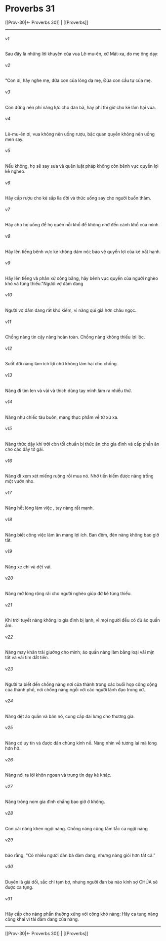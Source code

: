 # Proverbs 31

[[Prov-30|← Proverbs 30]] | [[Proverbs]]
***



###### v1 
Sau đây là những lời khuyên của vua Lê-mu-ên, xứ Mát-xa, do mẹ ông dạy: 

###### v2 
"Con ơi, hãy nghe mẹ, đứa con của lòng dạ mẹ, Đứa con cầu tự của mẹ. 

###### v3 
Con đừng nên phí năng lực cho đàn bà, hay phí thì giờ cho kẻ làm hại vua. 

###### v4 
Lê-mu-ên ơi, vua không nên uống rượu, bậc quan quyền không nên uống men say. 

###### v5 
Nếu không, họ sẽ say sưa và quên luật pháp không còn bênh vực quyền lợi kẻ nghèo. 

###### v6 
Hãy cấp rượu cho kẻ sắp lìa đời và thức uống say cho người buồn thảm. 

###### v7 
Hãy cho họ uống để họ quên nỗi khổ để không nhớ đến cảnh khổ của mình. 

###### v8 
Hãy lên tiếng bênh vực kẻ không dám nói; bảo vệ quyền lợi của kẻ bất hạnh. 

###### v9 
Hãy lên tiếng và phân xử công bằng, hãy bênh vực quyền của người nghèo khó và túng thiếu."Người vợ đảm đang 

###### v10 
Người vợ đảm đang rất khó kiếm, vì nàng quí giá hơn châu ngọc. 

###### v11 
Chồng nàng tin cậy nàng hoàn toàn. Chồng nàng không thiếu lợi lộc. 

###### v12 
Suốt đời nàng làm ích lợi chứ không làm hại cho chồng. 

###### v13 
Nàng đi tìm len và vải và thích dùng tay mình làm ra nhiều thứ. 

###### v14 
Nàng như chiếc tàu buôn, mang thực phẩm về từ xứ xa. 

###### v15 
Nàng thức dậy khi trời còn tối chuẩn bị thức ăn cho gia đình và cấp phần ăn cho các đầy tớ gái. 

###### v16 
Nàng đi xem xét miếng ruộng rồi mua nó. Nhờ tiền kiếm được nàng trồng một vườn nho. 

###### v17 
Nàng hết lòng làm việc , tay nàng rất mạnh. 

###### v18 
Nàng biết công việc làm ăn mang lợi ích. Ban đêm, đèn nàng không bao giờ tắt. 

###### v19 
Nàng xe chỉ và dệt vải. 

###### v20 
Nàng mở lòng rộng rãi cho người nghèo giúp đỡ kẻ túng thiếu. 

###### v21 
Khi trời tuyết nàng không lo gia đình bị lạnh, vì mọi người đều có đủ áo quần ấm. 

###### v22 
Nàng may khăn trải giường cho mình; áo quần nàng làm bằng loại vải mịn tốt và vải tím đắt tiền. 

###### v23 
Người ta biết đến chồng nàng nơi cửa thành trong các buổi họp công cộng của thành phố, nơi chồng nàng ngồi với các người lãnh đạo trong xứ. 

###### v24 
Nàng dệt áo quần và bán nó, cung cấp đai lưng cho thương gia. 

###### v25 
Nàng có uy tín và được dân chúng kính nể. Nàng nhìn về tương lai mà lòng hớn hở. 

###### v26 
Nàng nói ra lời khôn ngoan và trung tín dạy kẻ khác. 

###### v27 
Nàng trông nom gia đình chẳng bao giờ ở không. 

###### v28 
Con cái nàng khen ngợi nàng. Chồng nàng cũng tấm tắc ca ngợi nàng 

###### v29 
bảo rằng, "Có nhiều người đàn bà đảm đang, nhưng nàng giỏi hơn tất cả." 

###### v30 
Duyên là giả dối, sắc chỉ tạm bợ, nhưng người đàn bà nào kính sợ CHÚA sẽ được ca tụng. 

###### v31 
Hãy cấp cho nàng phần thưởng xứng với công khó nàng; Hãy ca tụng nàng công khai vì tài đảm đang của nàng.

***
[[Prov-30|← Proverbs 30]] | [[Proverbs]]
